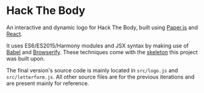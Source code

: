# Hack The Body

An interactive and dynamic logo for Hack The Body, built using
[Paper.js][1] and [React][2].

It uses ES6/ES2015/Harmony modules and JSX syntax by making use of
[Babel][3] and [Browserify][4]. These techniques come with the
[skeleton][5] this project was built upon.

The final version's source code is mainly located in `src/logo.js` and
`src/letterform.js`. All other source files are for the previous iterations
and are present mainly for reference.

[1]: http://paperjs.org
[2]: https://facebook.github.io/react
[3]: https://babeljs.io
[4]: http://browserify.org
[5]: https://github.com/accommodavid/spooky-react

